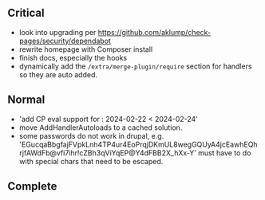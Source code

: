 ## Critical

- look into upgrading per https://github.com/aklump/check-pages/security/dependabot
- rewrite homepage with Composer install
- finish docs, especially the hooks
- dynamically add the `/extra/merge-plugin/require` section for handlers so they are auto added.

## Normal

- 'add CP eval support for : 2024-02-22 < 2024-02-24'
- move AddHandlerAutoloads to a cached solution.
- some passwords do not work in drupal, e.g. 'EGucqaBbgfajFVpkLnh4TP4ur4EoPrqjDKmUL8wegGQUyA4jcEawhEQhrjfAWdFb@vfi7ihr!cZBh3qViYqEP@Y4dFBB2X_hXx-Y' must have to do with special chars that need to be escaped.

## Complete
